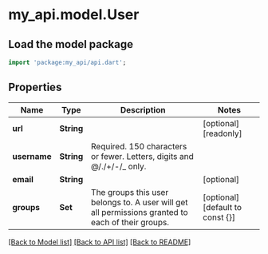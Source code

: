 # my_api.model.User

## Load the model package
```dart
import 'package:my_api/api.dart';
```

## Properties
Name | Type | Description | Notes
------------ | ------------- | ------------- | -------------
**url** | **String** |  | [optional] [readonly] 
**username** | **String** | Required. 150 characters or fewer. Letters, digits and @/./+/-/_ only. | 
**email** | **String** |  | [optional] 
**groups** | **Set<String>** | The groups this user belongs to. A user will get all permissions granted to each of their groups. | [optional] [default to const {}]

[[Back to Model list]](../README.md#documentation-for-models) [[Back to API list]](../README.md#documentation-for-api-endpoints) [[Back to README]](../README.md)


